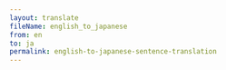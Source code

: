 ```yaml
--- 
layout: translate 
fileName: english_to_japanese 
from: en
to: ja 
permalink: english-to-japanese-sentence-translation
---
```

